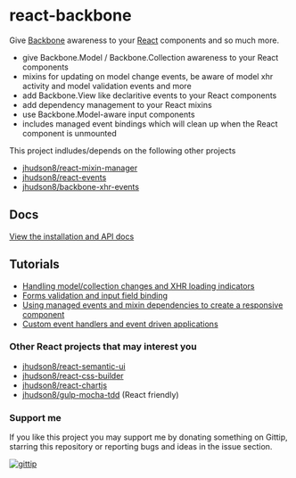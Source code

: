 react-backbone
==============
Give [Backbone](http://backbonejs.org/) awareness to your [React](http://facebook.github.io/react/) components and so much more.

* give Backbone.Model / Backbone.Collection awareness to your React components
* mixins for updating on model change events, be aware of model xhr activity and model validation events and more
* add Backbone.View like declaritive events to your React components
* add dependency management to your React mixins
* use Backbone.Model-aware input components
* includes managed event bindings which will clean up when the React component is unmounted

This project indludes/depends on the following other projects

* [jhudson8/react-mixin-manager](https://github.com/jhudson8/react-mixin-manager)
* [jhudson8/react-events](https://github.com/jhudson8/react-events)
* [jhudson8/backbone-xhr-events](https://github.com/jhudson8/backbone-xhr-events)


## Docs

[View the installation and API docs](http://jhudson8.github.io/fancydocs/index.html#project/jhudson8/react-backbone)


## Tutorials

* [Handling model/collection changes and XHR loading indicators](https://github.com/jhudson8/react-backbone/tree/master/tutorials/collection-binding)
* [Forms validation and input field binding](https://github.com/jhudson8/react-backbone/tree/master/tutorials/forms)
* [Using managed events and mixin dependencies to create a responsive component](https://github.com/jhudson8/react-backbone/tree/master/tutorials/responsive-design)
* [Custom event handlers and event driven applications](https://github.com/jhudson8/react-backbone/blob/master/tutorials/event-driven-app)


### Other React projects that may interest you

* [jhudson8/react-semantic-ui](https://github.com/jhudson8/react-semantic-ui)
* [jhudson8/react-css-builder](https://github.com/jhudson8/react-css-builder)
* [jhudson8/react-chartjs](https://github.com/jhudson8/react-chartjs)
* [jhudson8/gulp-mocha-tdd](https://github.com/jhudson8/gulp-mocha-tdd) (React friendly)


### Support me

If you like this project you may support me by donating something on Gittip, starring this repository or reporting bugs and ideas in the issue section.

[![gittip](http://jhudson8.github.io/react-mixin-manager/gittip-button.jpg)](https://gratipay.com/jhudson8/)

